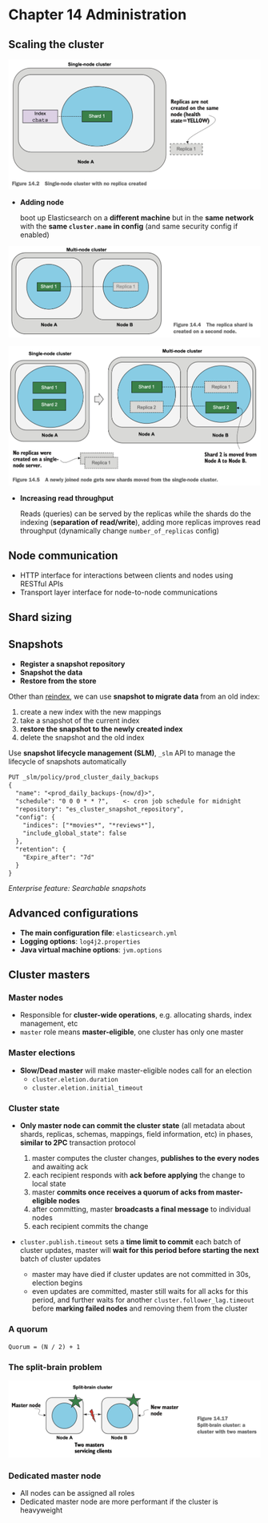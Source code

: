 # Chapter 14 Administration

## Scaling the cluster

![](images/14.02.png)

- **Adding node**

  boot up Elasticsearch on a **different machine** but in the **same network** with the **same `cluster.name` in config** (and same security config if enabled)


![](images/14.04.png)

![](images/14.05.png)

- **Increasing read throughput**

  Reads (queries) can be served by the replicas while the shards do the indexing (**separation of read/write**), adding more replicas improves read throughput (dynamically change `number_of_replicas` config)

## Node communication

- HTTP interface for interactions between clients and nodes using RESTful APIs
- Transport layer interface for node-to-node communications

## Shard sizing

## Snapshots

- **Register a snapshot repository**
- **Snapshot the data**
- **Restore from the store**

Other than [reindex](06.indexing_operations), we can use **snapshot to migrate data** from an old index:

1. create a new index with the new mappings
2. take a snapshot of the current index
3. **restore the snapshot to the newly created index**
4. delete the snapshot and the old index

Use **snapshot lifecycle management (SLM)**, `_slm` API to manage the lifecycle of snapshots automatically

```
PUT _slm/policy/prod_cluster_daily_backups
{
  "name": "<prod_daily_backups-{now/d}>",
  "schedule": "0 0 0 * * ?",    <- cron job schedule for midnight
  "repository": "es_cluster_snapshot_repository",
  "config": {
    "indices": ["*movies*", "*reviews*"],
    "include_global_state": false
  },
  "retention": {
    "Expire_after": "7d"
  }
}
```

*Enterprise feature: Searchable snapshots*

## Advanced configurations

- **The main configuration file**: `elasticsearch.yml`
- **Logging options**: `log4j2.properties`
- **Java virtual machine options**: `jvm.options`

## Cluster masters

### Master nodes

- Responsible for **cluster-wide operations**, e.g. allocating shards, index management, etc
- `master` role means **master-eligible**, one cluster has only one master

### Master elections

- **Slow/Dead master** will make master-eligible nodes call for an election
    - `cluster.eletion.duration`
    - `cluster.eletion.initial_timeout`

### Cluster state

- **Only master node can commit the cluster state** (all metadata about shards, replicas, schemas, mappings, field information, etc) in phases, **similar to 2PC** transaction protocol
    1. master computes the cluster changes, **publishes to the every  nodes** and awaiting ack
    2. each recipient responds with **ack before applying** the change to local state
    3. master **commits once receives a quorum of acks from master-eligible nodes**
    4. after committing, master **broadcasts a final message** to individual nodes
    5. each recipient commits the change

- `cluster.publish.timeout` sets a **time limit to commit** each batch of cluster updates, master will **wait for this period before starting the next** batch of cluster updates
    - master may have died if cluster updates are not committed in 30s, election begins
    - even updates are committed, master still waits for all acks for this period, and further waits for another `cluster.follower_lag.timeout` before **marking failed nodes** and removing them from the cluster

### A quorum

`Quorum = (N / 2) + 1`

### The split-brain problem


![](images/14.17.png)

### Dedicated master node

- All nodes can be assigned all roles
- Dedicated master node are more performant if the cluster is heavyweight
